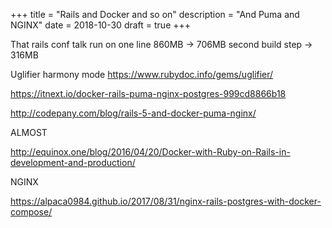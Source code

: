 +++
title =  "Rails and Docker and so on"
description = "And Puma and NGINX"
date = 2018-10-30
draft = true
+++


That rails conf talk
run on one line
860MB -> 706MB
second build step
-> 316MB


Uglifier harmony mode
https://www.rubydoc.info/gems/uglifier/


https://itnext.io/docker-rails-puma-nginx-postgres-999cd8866b18

http://codepany.com/blog/rails-5-and-docker-puma-nginx/


ALMOST

http://equinox.one/blog/2016/04/20/Docker-with-Ruby-on-Rails-in-development-and-production/

NGINX

https://alpaca0984.github.io/2017/08/31/nginx-rails-postgres-with-docker-compose/
